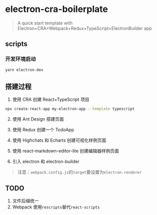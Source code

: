 # electron-cra-boilerplate

> A quick start template with Electron+CRA+Webpack+Redux+TypeScript+ElectronBuilder app

## scripts

### 开发环境启动

```bash
yarn electron-dev
```

## 搭建过程

1. 使用 CRA 创建 React+TypeScript 项目

```bash
npx create-react-app my-electron-app --template typescript
```

2. 使用 Ant Design 搭建页面

3. 使用 Redux 创建一个 TodoApp

4. 使用 Highchats 和 Echarts 创建可视化样例页面

5. 使用 react-markdown-editor-lite 创建编辑器样例页面

6. 引入 electron 和 electron-builder

> 注意：`webpack.config.js`的`target`要设置为`electron-renderer`


## TODO 

1. 文件后缀统一
2. Webpack 使用`rescripts`替代`react-scripts`

